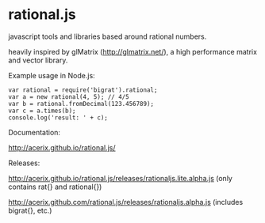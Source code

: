 rational.js
===========

javascript tools and libraries based around rational numbers.

heavily inspired by glMatrix (http://glmatrix.net/), a high performance matrix and vector library.


Example usage in Node.js:

	var rational = require('bigrat').rational;
	var a = new rational(4, 5); // 4/5 
	var b = rational.fromDecimal(123.456789);
	var c = a.times(b);
	console.log('result: ' + c);


Documentation:

http://acerix.github.io/rational.js/


Releases:

http://acerix.github.io/rational.js/releases/rationaljs.lite.alpha.js (only contains rat{} and rational{})

http://acerix.github.com/rational.js/releases/rationaljs.alpha.js (includes bigrat{}, etc.)

